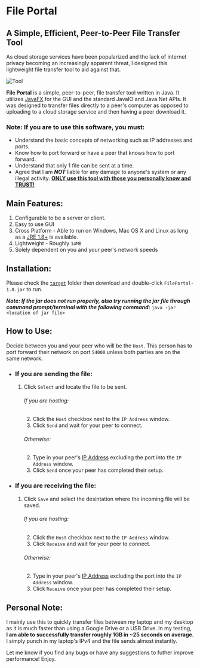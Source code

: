 # File Portal
## A Simple, Efficient, Peer-to-Peer File Transfer Tool

As cloud storage services have been popularized and the lack of internet privacy becoming an increasingly apparent threat, I designed this lightweight file transfer tool to aid against that.

![Tool](https://github.com/albertbregonia/FilePortal/blob/master/src/main/resources/fp.png?raw=true "Tool")

**File Portal** is a simple, peer-to-peer, file transfer tool written in Java. It utilizes [JavaFX](https://openjfx.io/) for the GUI and the standard JavaIO and Java.Net APIs. It was designed to transfer files directly to a peer's computer as opposed to uploading to a cloud storage service and then having a peer download it.

### Note: If you are to use this software, you must:
- Understand the basic concepts of networking such as IP addresses and ports.
- Know how to port forward or have a peer that knows how to port forward.
- Understand that only 1 file can be sent at a time.
- Agree that I am ***NOT*** liable for any damage to anyone's system or any illegal activity. <ins>**ONLY use this tool with those you personally know and TRUST!**</ins>

## Main Features:
1. Configurable to be a server or client.
2. Easy to use GUI
3. Cross Platform - Able to run on Windows, Mac OS X and Linux as long as a [JRE 1.8+](https://www.java.com/en/) is available.
4. Lightweight - Roughly `14MB`
5. Solely dependent on you and your peer's network speeds

## Installation:
Please check the [`target`](https://github.com/albertbregonia/FilePortal/tree/master/target) folder then download and double-click `FilePortal-1.0.jar` to run.

***Note: If the jar does not run properly, also try running the jar file through command prompt/terminal with the following command:*** `java -jar <location of jar file>`

## How to Use:
Decide between you and your peer who will be the `Host`. This person has to port forward their network on port `54000` unless both parties are on the same network.
- ### If you are sending the file:
  1. Click `Select` and locate the file to be sent.
      ###### If you are hosting:
        2. Click the `Host` checkbox next to the `IP Address` window.
        3. Click `Send` and wait for your peer to connect.
      ###### Otherwise:
        2. Type in your peer's [IP Address](https://www.whatsmyip.org/) excluding the port into the `IP Address` window.
        3. Click `Send` once your peer has completed their setup.
- ### If you are receiving the file:
  1. Click `Save` and select the desintation where the incoming file will be saved.
      ###### If you are hosting:
        2. Click the `Host` checkbox next to the `IP Address` window.
        3. Click `Receive` and wait for your peer to connect.
      ###### Otherwise:
        2. Type in your peer's [IP Address](https://www.whatsmyip.org/) excluding the port into the `IP Address` window.
        3. Click `Receive` once your peer has completed their setup.

## Personal Note:
I mainly use this to quickly transfer files between my laptop and my desktop as it is much faster than using a Google Drive or a USB Drive. In my testing, **I am able to successfully transfer roughly 1GB in ~25 seconds on average.** I simply punch in my laptop's IPv4 and the file sends almost instantly.

Let me know if you find any bugs or have any suggestions to futher improve performance! Enjoy.
